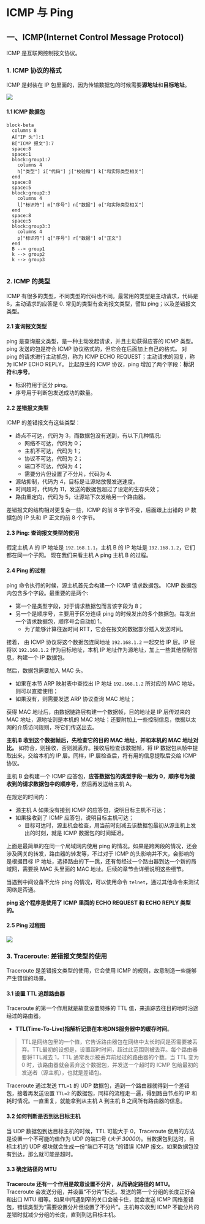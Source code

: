 # ICMP 与 Ping

## 一、ICMP(Internet Control Message Protocol)

ICMP 是互联网控制报文协议。

### 1. ICMP 协议的格式

ICMP 是封装在 IP 包里面的，因为传输数据包的时候需要**源地址**和**目标地址**。

![](https://static001.geekbang.org/resource/image/20/e2/201589bb205c5b00ad42e0081aa46fe2.jpg?wh=3043*1243)

#### 1.1 ICMP 数据包

```mermaid
block-beta
  columns 8
  A["IP 头"]:1
  B["ICMP 报文"]:7
  space:8
  space:1
  block:group1:7
    columns 4
    h["类型"] i["代码"] j["校验和"] k["和实际类型相关"]
  end
  space:8
  space:5
  block:group2:3
    columns 4
    l["标识符"] m["序号"] n["数据"] o["和实际类型相关"]
  end
  space:8
  space:5
  block:group3:3
    columns 4
    p["标识符"] q["序号"] r["数据"] o["正文"]
  end
  B --> group1
  k --> group2
  k --> group3
  

```

### 2. ICMP 的类型

ICMP 有很多的类型，不同类型的代码也不同。最常用的类型是主动请求，代码是 8，主动请求的应答是 0.
常见的类型有查询报文类型，譬如 ping；以及差错报文类型。

#### 2.1 查询报文类型

ping 是查询报文类型，是一种主动发起请求，并且主动获得应答的 ICMP 类型。
ping 发送的包是符合 ICMP 协议格式的，但它会在后面加上自己的格式。
对 ping 的请求进行主动抓包，称为 ICMP ECHO REQUEST；主动请求的回复，称为 ICMP ECHO REPLY。
比起原生的 ICMP 协议，ping 增加了两个字段：**标识符**和**序号**。
* 标识符用于区分 ping。
* 序号用于判断包发送成功的数量。

#### 2.2 差错报文类型

ICMP 的差错报文有这些类型：
* 终点不可达，代码为 3，而数据包没有送到，有以下几种情况:
	* 网络不可达，代码为 0；
	* 主机不可达，代码为 1；
	* 协议不可达，代码为 2；
	* 端口不可达，代码为 4；
	* 需要分片但设置了不分片，代码为 4.
* 源站抑制，代码为 4，目标是让源站放慢发送速度。
* 时间超时，代码为 11，发送的数据包超过了设定的生存失效；
* 路由重定向，代码为 5，让源站下次发给另一个路由器。

差错报文的结构相对更复杂一些，ICMP 的前 8 字节不变，后面跟上出错的 IP 数据包的 IP 头和 IP 正文的前 8 个字节。

#### 2.3 Ping: 查询报文类型的使用

假定主机 A 的 IP 地址是 `192.168.1.1`，主机 B 的 IP 地址是 `192.168.1.2`，它们都在同一个子网。
现在我们来看主机 A ping 主机 B 的过程。

#### 2.4 Ping 的过程

ping 命令执行的时候，源主机首先会构建一个 ICMP 请求数据包。
ICMP 数据包内包含多个字段。最重要的是两个:
* 第一个是类型字段，对于请求数据包而言该字段为 8；
* 另一个是顺序号，主要用于区分连续 ping 的时候发出的多个数据包。每发出一个请求数据包，顺序号会自动加 1。
	* 为了能够计算往返时间 RTT，它会在报文的数据部分插入发送时间。

接着， 由 ICMP 协议将这个数据包连同地址 `192.168.1.2` 一起交给 IP 层。IP 层将以 `192.168.1.2` 作为目标地址，本机 IP 地址作为源地址，加上一些其他控制信息，构建一个 IP 数据包。

然后，数据包需要加入 MAC 头。
* 如果在本节 ARP 映射表中查找出 IP 地址 `192.168.1.2` 所对应的 MAC 地址，则可以直接使用；
* 如果没有，则需要发送 ARP 协议查询 MAC 地址；

获得 MAC 地址后，由数据链路层构建一个数据帧，目的地址是 IP 层传过来的 MAC 地址，源地址则是本机的 MAC 地址；还要附加上一些控制信息，依据以太网的介质访问规则，将它们传送出去。

**主机 B 收到这个数据帧后，先检查它的目的 MAC 地址，并和本机的 MAC 地址对比。** 如符合，则接收，否则就丢弃。接收后检查该数据帧，将 IP 数据包从帧中提取出来，交给本机的 IP 层。同样，IP 层检查后，将有用的信息提取后交给 ICMP 协议。

主机 B 会构建一个 ICMP 应答包，**应答数据包的类型字段一般为 0**，**顺序号为接收到的请求数据包中的顺序号**，然后再发送给主机 A。

在规定的时间内：
* 源主机 A 如果没有接到 ICMP 的应答包，说明目标主机不可达；
* 如果接收到了 ICMP 应答包，说明目标主机可达；
	* 目标可达时，源主机会检查，用当前时刻减去该数据包最初从源主机上发出的时刻，就是 ICMP 数据包的时间延迟。

上面是最简单的在同一个局域网内使用 ping 的情况。如果是跨网段的情况，还会涉及网关的转发，路由器的转发等，不过对于 ICMP 的头影响并不大，会影响的是根据目标 IP 地址，选择路由的下一跳，还有每经过一个路由器到达一个新的局域网，需要换 MAC 头里面的 MAC 地址。后续的章节会详细说明这些细节。

当遇到中间设备不允许 ping 的情况，可以使用命令 `telnet`，通过其他命令来测试网络是否通。

**ping 这个程序是使用了 ICMP 里面的 ECHO REQUEST 和 ECHO REPLY 类型的。**

#### 2.5 Ping 过程图

![](https://static001.geekbang.org/resource/image/57/21/57a77fb89bc4a5653842276c70c0d621.jpg?wh=4463*2786)

### 3. Traceroute: 差错报文类型的使用

Traceroute 是差错报文类型的使用，它会使用  ICMP 的规则，故意制造一些能够产生错误的场景。

#### 3.1 设置 TTL 追踪路由器

Traceroute 的第一个作用就是故意设置特殊的 TTL 值，来追踪去往目的地时沿途经过的路由器。
* **TTL(Time-To-Live)指解析记录在本地DNS服务器中的缓存时间**。

> TTL是网络包里的一个值，它告诉路由器包在网络中太长时间是否需要被丢弃。TTL最初的设想是，设置超时时间，超过此范围则被丢弃。每个路由器要将TTL减去 1，TTL 通常表示被丢弃前经过的路由器的个数。当 TTL 变为 0 时，该路由器就会丢弃这个数据包，并发送一个超时的 ICMP 包给最初的发送者（源主机），也就是差错包。

Traceroute 通过发送 `TTL=1` 的 UDP 数据包，遇到一个路由器就得到一个差错包，接着再发送设置 `TTL=2` 的数据包，同样的流程走一遍，得到路由节点的 IP 和耗时情况。一直重复，就能拿到从主机 A 到主机 B 之间所有路由器的信息。

#### 3.2 如何判断是否到达目标主机

当 UDP 数据包到达目标主机的时候，TTL 可能大于 0，Traceroute 使用的方法是设置一个不可能的值作为 UDP 的端口号 (*大于 30000*)。当数据包到达时，目标主机的 UDP 模块就会生成一份“端口不可达 ”的错误 ICMP 报文。如果数据包没有到达，那么就可能是超时。

#### 3.3 确定路径的 MTU

**Traceroute 还有一个作用是故意设置不分片，从而确定路径的 MTU。** 
Traceroute 会发送分组，并设置“不分片”标志。发送的第一个分组的长度正好会和出口 MTU 相等。如果中间遇到窄的关口会被卡住，就会发送 ICMP 网络差错包，错误类型为“需要设置分片但设置了不分片”。主机每次收到 ICMP 不能分片的差错时就减少分组的长度，直到到达目标主机。